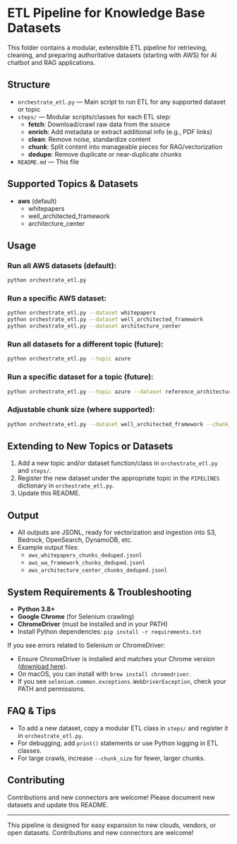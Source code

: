 # ETL Pipeline for Knowledge Base Datasets

This folder contains a modular, extensible ETL pipeline for retrieving, cleaning, and preparing authoritative datasets (starting with AWS) for AI chatbot and RAG applications.

## Structure

- `orchestrate_etl.py` — Main script to run ETL for any supported dataset or topic
- `steps/` — Modular scripts/classes for each ETL step:
  - **fetch**: Download/crawl raw data from the source
  - **enrich**: Add metadata or extract additional info (e.g., PDF links)
  - **clean**: Remove noise, standardize content
  - **chunk**: Split content into manageable pieces for RAG/vectorization
  - **dedupe**: Remove duplicate or near-duplicate chunks
- `README.md` — This file

## Supported Topics & Datasets

- **aws** (default)
  - whitepapers
  - well_architected_framework
  - architecture_center

## Usage

### Run all AWS datasets (default):

```sh
python orchestrate_etl.py
```

### Run a specific AWS dataset:

```sh
python orchestrate_etl.py --dataset whitepapers
python orchestrate_etl.py --dataset well_architected_framework
python orchestrate_etl.py --dataset architecture_center
```

### Run all datasets for a different topic (future):

```sh
python orchestrate_etl.py --topic azure
```

### Run a specific dataset for a topic (future):

```sh
python orchestrate_etl.py --topic azure --dataset reference_architectures
```

### Adjustable chunk size (where supported):

```sh
python orchestrate_etl.py --dataset well_architected_framework --chunk_size 2000
```

## Extending to New Topics or Datasets

1. Add a new topic and/or dataset function/class in `orchestrate_etl.py` and `steps/`.
2. Register the new dataset under the appropriate topic in the `PIPELINES` dictionary in `orchestrate_etl.py`.
3. Update this README.

## Output

- All outputs are JSONL, ready for vectorization and ingestion into S3, Bedrock, OpenSearch, DynamoDB, etc.
- Example output files:
  - `aws_whitepapers_chunks_deduped.jsonl`
  - `aws_wa_framework_chunks_deduped.jsonl`
  - `aws_architecture_center_chunks_deduped.jsonl`

## System Requirements & Troubleshooting

- **Python 3.8+**
- **Google Chrome** (for Selenium crawling)
- **ChromeDriver** (must be installed and in your PATH)
- Install Python dependencies: `pip install -r requirements.txt`

If you see errors related to Selenium or ChromeDriver:

- Ensure ChromeDriver is installed and matches your Chrome version ([download here](https://chromedriver.chromium.org/downloads)).
- On macOS, you can install with `brew install chromedriver`.
- If you see `selenium.common.exceptions.WebDriverException`, check your PATH and permissions.

## FAQ & Tips

- To add a new dataset, copy a modular ETL class in `steps/` and register it in `orchestrate_etl.py`.
- For debugging, add `print()` statements or use Python logging in ETL classes.
- For large crawls, increase `--chunk_size` for fewer, larger chunks.

## Contributing

Contributions and new connectors are welcome! Please document new datasets and update this README.

---

This pipeline is designed for easy expansion to new clouds, vendors, or open datasets. Contributions and new connectors are welcome!
